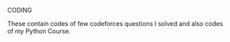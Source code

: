  CODING

 These contain codes of few codeforces questions I solved and also codes of my Python Course.
